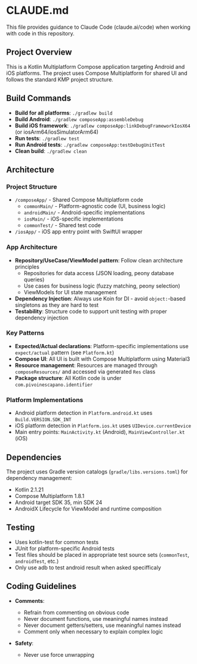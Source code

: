 # CLAUDE.md

This file provides guidance to Claude Code (claude.ai/code) when working with code in this repository.

## Project Overview

This is a Kotlin Multiplatform Compose application targeting Android and iOS platforms. The project uses Compose Multiplatform for shared UI and follows the standard KMP project structure.

## Build Commands

- **Build for all platforms**: `./gradlew build`
- **Build Android**: `./gradlew composeApp:assembleDebug`
- **Build iOS framework**: `./gradlew composeApp:linkDebugFrameworkIosX64` (or iosArm64/iosSimulatorArm64)
- **Run tests**: `./gradlew test`
- **Run Android tests**: `./gradlew composeApp:testDebugUnitTest`
- **Clean build**: `./gradlew clean`

## Architecture

### Project Structure
- `/composeApp/` - Shared Compose Multiplatform code
  - `commonMain/` - Platform-agnostic code (UI, business logic)
  - `androidMain/` - Android-specific implementations
  - `iosMain/` - iOS-specific implementations
  - `commonTest/` - Shared test code
- `/iosApp/` - iOS app entry point with SwiftUI wrapper

### App Architecture
- **Repository/UseCase/ViewModel pattern**: Follow clean architecture principles
  - Repositories for data access (JSON loading, peony database queries)
  - Use cases for business logic (fuzzy matching, peony selection)
  - ViewModels for UI state management
- **Dependency Injection**: Always use Koin for DI - avoid `object:`-based singletons as they are hard to test
- **Testability**: Structure code to support unit testing with proper dependency injection

### Key Patterns
- **Expected/Actual declarations**: Platform-specific implementations use `expect/actual` pattern (see `Platform.kt`)
- **Compose UI**: All UI is built with Compose Multiplatform using Material3
- **Resource management**: Resources are managed through `composeResources/` and accessed via generated `Res` class
- **Package structure**: All Kotlin code is under `com.pivoinescapano.identifier`

### Platform Implementations
- Android platform detection in `Platform.android.kt` uses `Build.VERSION.SDK_INT`
- iOS platform detection in `Platform.ios.kt` uses `UIDevice.currentDevice`
- Main entry points: `MainActivity.kt` (Android), `MainViewController.kt` (iOS)

## Dependencies

The project uses Gradle version catalogs (`gradle/libs.versions.toml`) for dependency management:
- Kotlin 2.1.21
- Compose Multiplatform 1.8.1
- Android target SDK 35, min SDK 24
- AndroidX Lifecycle for ViewModel and runtime composition

## Testing

- Uses kotlin-test for common tests
- JUnit for platform-specific Android tests
- Test files should be placed in appropriate test source sets (`commonTest`, `androidTest`, etc.)
- Only use adb to test android result when asked specifficaly

## Coding Guidelines

- **Comments**: 
  - Refrain from commenting on obvious code
  - Never document functions, use meaningful names instead
  - Never document getters/setters, use meaningful names instead
  - Comment only when necessary to explain complex logic

- **Safety**: 
  - Never use force unwrapping